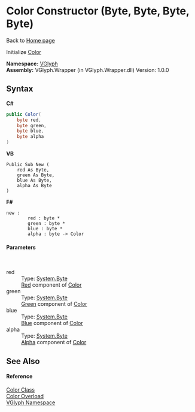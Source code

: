 # Color Constructor (Byte, Byte, Byte, Byte)
Back to <a href="Home.md">Home page</a> 

Initialize <a href="T_VGlyph_Color.md">Color</a>

**Namespace:**&nbsp;<a href="N_VGlyph.md">VGlyph</a><br />**Assembly:**&nbsp;VGlyph.Wrapper (in VGlyph.Wrapper.dll) Version: 1.0.0

## Syntax

**C#**<br />
``` C#
public Color(
	byte red,
	byte green,
	byte blue,
	byte alpha
)
```

**VB**<br />
``` VB
Public Sub New ( 
	red As Byte,
	green As Byte,
	blue As Byte,
	alpha As Byte
)
```

**F#**<br />
``` F#
new : 
        red : byte * 
        green : byte * 
        blue : byte * 
        alpha : byte -> Color
```


#### Parameters
&nbsp;<dl><dt>red</dt><dd>Type: <a href="http://msdn2.microsoft.com/en-us/library/yyb1w04y" target="_blank">System.Byte</a><br /><a href="P_VGlyph_Color_Red.md">Red</a> component of <a href="T_VGlyph_Color.md">Color</a></dd><dt>green</dt><dd>Type: <a href="http://msdn2.microsoft.com/en-us/library/yyb1w04y" target="_blank">System.Byte</a><br /><a href="P_VGlyph_Color_Green.md">Green</a> component of <a href="T_VGlyph_Color.md">Color</a></dd><dt>blue</dt><dd>Type: <a href="http://msdn2.microsoft.com/en-us/library/yyb1w04y" target="_blank">System.Byte</a><br /><a href="P_VGlyph_Color_Blue.md">Blue</a> component of <a href="T_VGlyph_Color.md">Color</a></dd><dt>alpha</dt><dd>Type: <a href="http://msdn2.microsoft.com/en-us/library/yyb1w04y" target="_blank">System.Byte</a><br /><a href="P_VGlyph_Color_Alpha.md">Alpha</a> component of <a href="T_VGlyph_Color.md">Color</a></dd></dl>

## See Also


#### Reference
<a href="T_VGlyph_Color.md">Color Class</a><br /><a href="Overload_VGlyph_Color__ctor.md">Color Overload</a><br /><a href="N_VGlyph.md">VGlyph Namespace</a><br />